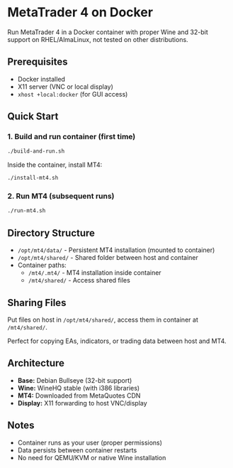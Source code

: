 # MetaTrader 4 on Docker

Run MetaTrader 4 in a Docker container with proper Wine and 32-bit support on RHEL/AlmaLinux, not tested on other distributions.

## Prerequisites

- Docker installed
- X11 server (VNC or local display)
- `xhost +local:docker` (for GUI access)

## Quick Start

### 1. Build and run container (first time)
```bash
./build-and-run.sh
```

Inside the container, install MT4:
```bash
./install-mt4.sh
```

### 2. Run MT4 (subsequent runs)
```bash
./run-mt4.sh
```

## Directory Structure

- `/opt/mt4/data/` - Persistent MT4 installation (mounted to container)
- `/opt/mt4/shared/` - Shared folder between host and container
- Container paths:
  - `/mt4/.mt4/` - MT4 installation inside container
  - `/mt4/shared/` - Access shared files

## Sharing Files

Put files on host in `/opt/mt4/shared/`, access them in container at `/mt4/shared/`.

Perfect for copying EAs, indicators, or trading data between host and MT4.

## Architecture

- **Base:** Debian Bullseye (32-bit support)
- **Wine:** WineHQ stable (with i386 libraries)
- **MT4:** Downloaded from MetaQuotes CDN
- **Display:** X11 forwarding to host VNC/display

## Notes

- Container runs as your user (proper permissions)
- Data persists between container restarts
- No need for QEMU/KVM or native Wine installation
